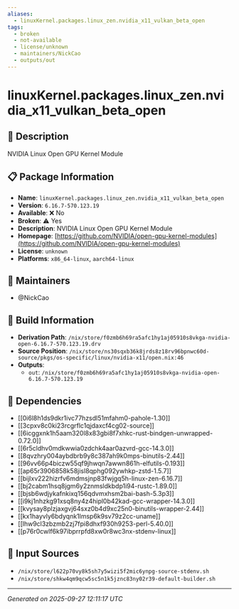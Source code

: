```yaml
---
aliases:
  - linuxKernel.packages.linux_zen.nvidia_x11_vulkan_beta_open
tags:
  - broken
  - not-available
  - license/unknown
  - maintainers/NickCao
  - outputs/out
---
```


# linuxKernel.packages.linux_zen.nvidia_x11_vulkan_beta_open

## 📝 Description

NVIDIA Linux Open GPU Kernel Module

## 📋 Package Information

- **Name**: `linuxKernel.packages.linux_zen.nvidia_x11_vulkan_beta_open`
- **Version**: `6.16.7-570.123.19`
- **Available**: ❌ No
- **Broken**: ⚠️ Yes
- **Description**: NVIDIA Linux Open GPU Kernel Module
- **Homepage**: [https://github.com/NVIDIA/open-gpu-kernel-modules](https://github.com/NVIDIA/open-gpu-kernel-modules)
- **License**: `unknown`
- **Platforms**: `x86_64-linux`, `aarch64-linux`
## 👥 Maintainers

- @NickCao


## 🔧 Build Information

- **Derivation Path**: `/nix/store/f0zmb6h69ra5afc1hy1aj05910s8vkga-nvidia-open-6.16.7-570.123.19.drv`
- **Source Position**: `/nix/store/ns30sqxb36k8jrds8z18rv96bpnwc60d-source/pkgs/os-specific/linux/nvidia-x11/open.nix:46`
- **Outputs**:
  - `out`:  `/nix/store/f0zmb6h69ra5afc1hy1aj05910s8vkga-nvidia-open-6.16.7-570.123.19`

## 🔗 Dependencies

- [[0i6l8h1ds9dkr1ivc77hzsdl51mfahm0-pahole-1.30]]
- [[3cpxv8c0ki23rcgrflc1qjdaxcf4cg02-source]]
- [[6icggxnk1h5aam320l8x83gbi8f7xhkc-rust-bindgen-unwrapped-0.72.0]]
- [[6r5cldhv0mdkwwia0zdchk4aar0azvrd-gcc-14.3.0]]
- [[8qvzhry004aybdbrb9y8c387ah9k0mps-binutils-2.44]]
- [[96vv66p4biczw55qf9jhwqn7awwn861h-elfutils-0.193]]
- [[ap65r3906858k58jisl8qphg092ywhkp-zstd-1.5.7]]
- [[bijlxv222hizrfv6mdmsjnp83fwjgq5h-linux-zen-6.16.7]]
- [[bj2cabm1hsq8jgm6y2znmsldkbdp1i94-rustc-1.89.0]]
- [[bjsb6wdjykafnkixq156qdvmxhsm2bai-bash-5.3p3]]
- [[i9kj1nhzkg91xsq8ny4z4hipl0b42kad-gcc-wrapper-14.3.0]]
- [[kvysay8plzjaxgvj64sxz0b4d9xc25n0-binutils-wrapper-2.44]]
- [[kx1hayvly6bdyqnk1lmsp6k9sv79z2cc-uname]]
- [[lhw9cl3zbzmb2zj7fpi8dhxf930h9253-perl-5.40.0]]
- [[p76r0cwlf6k97ibprrpfd8xw0r8wc3nx-stdenv-linux]]

## 📁 Input Sources

- `/nix/store/l622p70vy8k5sh7y5wizi5f2mic6ynpg-source-stdenv.sh`
- `/nix/store/shkw4qm9qcw5sc5n1k5jznc83ny02r39-default-builder.sh`

---
*Generated on 2025-09-27 12:11:17 UTC*
